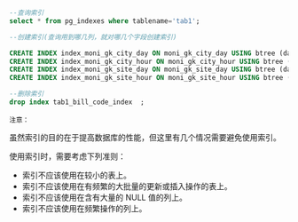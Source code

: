 ```sql
--查询索引
select * from pg_indexes where tablename='tab1';   

```

```sql
--创建索引(查询用到哪几列，就对哪几个字段创建索引)

CREATE INDEX index_moni_gk_city_day ON moni_gk_city_day USING btree (datatime, citycode);
CREATE INDEX index_moni_gk_city_hour ON moni_gk_city_hour USING btree (datatime, citycode);
CREATE INDEX index_moni_gk_site_day ON moni_gk_site_day USING btree (datatime, stationcode);
CREATE INDEX index_moni_gk_site_hour ON moni_gk_site_hour USING btree (datatime, stationcode);
```

```sql
--删除索引
drop index tab1_bill_code_index  ;
```

```
注意：
```

虽然索引的目的在于提高数据库的性能，但这里有几个情况需要避免使用索引。

使用索引时，需要考虑下列准则：

- 索引不应该使用在较小的表上。
- 索引不应该使用在有频繁的大批量的更新或插入操作的表上。
- 索引不应该使用在含有大量的 NULL 值的列上。
- 索引不应该使用在频繁操作的列上。